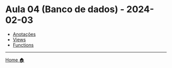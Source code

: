 # Aula 04 (Banco de dados) - 2024-02-03



- [Anotações](anotacoes.md)
- [Views](./doc/04-Views.md)
- [Functions](./doc/05-Functions.md)

---


[Home 🏠](../README.md) 